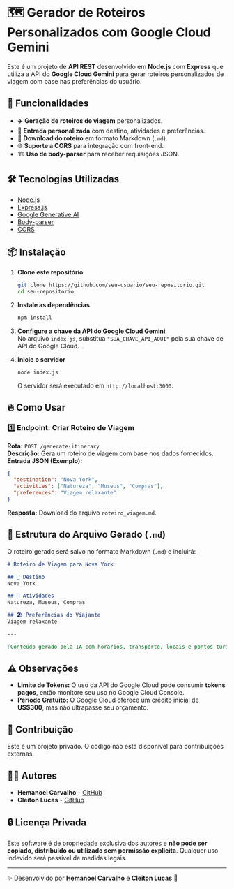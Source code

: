 # 🗺️ Gerador de Roteiros Personalizados com Google Cloud Gemini

Este é um projeto de **API REST** desenvolvido em **Node.js** com **Express** que utiliza a API do **Google Cloud Gemini** para gerar roteiros personalizados de viagem com base nas preferências do usuário.

## 🚀 Funcionalidades

- ✈️ **Geração de roteiros de viagem** personalizados.
- 🎯 **Entrada personalizada** com destino, atividades e preferências.
- 📝 **Download do roteiro** em formato Markdown (`.md`).
- 🌐 **Suporte a CORS** para integração com front-end.
- 🏗️ **Uso de body-parser** para receber requisições JSON.

## 🛠️ Tecnologias Utilizadas

- [Node.js](https://nodejs.org/)
- [Express.js](https://expressjs.com/)
- [Google Generative AI](https://ai.google.dev/)
- [Body-parser](https://www.npmjs.com/package/body-parser)
- [CORS](https://www.npmjs.com/package/cors)

## 📦 Instalação

1. **Clone este repositório**  
   ```sh
   git clone https://github.com/seu-usuario/seu-repositorio.git
   cd seu-repositorio
   ```

2. **Instale as dependências**  
   ```sh
   npm install
   ```

3. **Configure a chave da API do Google Cloud Gemini**  
   No arquivo `index.js`, substitua `"SUA_CHAVE_API_AQUI"` pela sua chave de API do Google Cloud.

4. **Inicie o servidor**  
   ```sh
   node index.js
   ```
   O servidor será executado em `http://localhost:3000`.

## 🔥 Como Usar

### **1️⃣ Endpoint: Criar Roteiro de Viagem**
**Rota:** `POST /generate-itinerary`  
**Descrição:** Gera um roteiro de viagem com base nos dados fornecidos.  
**Entrada JSON (Exemplo):**
```json
{
  "destination": "Nova York",
  "activities": ["Natureza", "Museus", "Compras"],
  "preferences": "Viagem relaxante"
}
```
**Resposta:** Download do arquivo `roteiro_viagem.md`.

## 📜 Estrutura do Arquivo Gerado (`.md`)
O roteiro gerado será salvo no formato Markdown (`.md`) e incluirá:

```markdown
# Roteiro de Viagem para Nova York

## 📍 Destino
Nova York

## 🎯 Atividades
Natureza, Museus, Compras

## 🏖️ Preferências do Viajante
Viagem relaxante

---

[Conteúdo gerado pela IA com horários, transporte, locais e pontos turísticos.]
```

## ⚠️ Observações
- **Limite de Tokens:** O uso da API do Google Cloud pode consumir **tokens pagos**, então monitore seu uso no Google Cloud Console.
- **Período Gratuito:** O Google Cloud oferece um crédito inicial de **US$300**, mas não ultrapasse seu orçamento.

## 📝 Contribuição
Este é um projeto privado. O código não está disponível para contribuições externas.

## 🧑‍💻 Autores

- **Hemanoel Carvalho** - [GitHub](https://github.com/emanoelCarvalho)
- **Cleiton Lucas** - [GitHub](https://github.com/CleitonLucas)

## 🔒 Licença Privada
Este software é de propriedade exclusiva dos autores e **não pode ser copiado, distribuído ou utilizado sem permissão explícita**. Qualquer uso indevido será passível de medidas legais.

---
✨ Desenvolvido por **Hemanoel Carvalho** e **Cleiton Lucas** 🚀
```